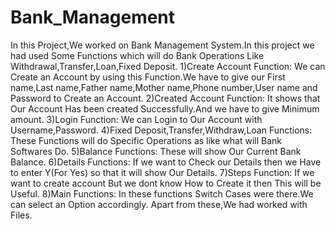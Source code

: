 # Bank_Management
In this Project,We worked on Bank Management System.In this project we had used Some Functions which will do Bank Operations Like Withdrawal,Transfer,Loan,Fixed Deposit.
1)Create Account Function:
We can Create an Account by using this Function.We have to give our First name,Last name,Father name,Mother name,Phone number,User name and Password to Create an Account.
2)Created Account Function:
It shows that Our Account Has been created Successfully.And we have to give Minimum amount.
3)Login Function:
We can Login to Our Account with Username,Password.
4)Fixed Deposit,Transfer,Withdraw,Loan Functions: 
These Functions will do Specific Operations as like what will Bank Softwares Do.
5)Balance Functions:
These will show Our Current Bank Balance.
6)Details Functions:
If we want to Check our Details then we Have to enter Y(For Yes) so that it will show Our Details.
7)Steps Function:
If we want to create account But we dont know How to Create it then This will be Useful.
8)Main Functions:
In these functions Switch Cases were there.We can select an Option accordingly.
Apart from these,We had worked with Files.
